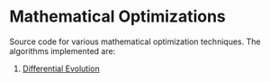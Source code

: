 Mathematical Optimizations
====================================

Source code for various mathematical optimization techniques.
The algorithms implemented are:

1. [Differential Evolution](https://en.wikipedia.org/wiki/Differential_evolution)
